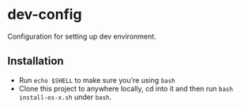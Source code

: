 dev-config
============

Configuration for setting up dev environment.

## Installation
- Run `echo $SHELL` to make sure you're using `bash`
- Clone this project to anywhere locally, cd into it and then run `bash install-os-x.sh` under `bash`.

